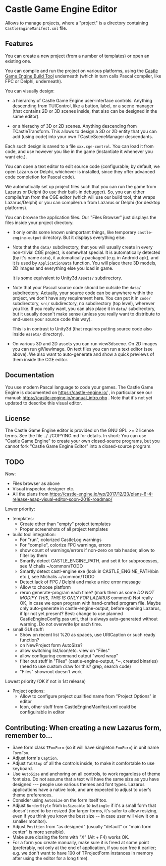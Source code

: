 # Castle Game Engine Editor

Allows to manage projects,
where a "project" is a directory containing `CastleEngineManifest.xml` file.

## Features

You can create a new project (from a number of templates) or open an existing one.

You can compile and run the project on various platforms,
using the [Castle Game Engine Build Tool](https://github.com/castle-engine/castle-engine/wiki/Build-Tool)
underneath (which in turn calls Pascal compiler, like FPC or Delphi, underneath).

You can visually design:

* a hierarchy of Castle Game Engine user-interface controls. Anything descending from TUIControl, like a button, label, or a scene manager (that contains 2D or 3D scenes inside, that also can be designed in the same editor).

* or a hierachy of 3D or 2D scenes. Anything descending from TCastleTransform. This allows to design a 3D or 2D entity that you can add (using code) into your own TCastleSceneManager descendants.

Each such design is saved to a file `xxx.cge-control`. You can load it from code, and use however you like in the game (instantiate it whenever you want etc.).

You can open a text editor to edit source code (configurable; by default, we open Lazarus or Delphi, whichever is installed, since they offer advanced code completion for Pascal code).

We automatically set up project files such that you can run the game from Lazarus or Delphi (to use their built-in debugger). So, you can either compile/run from the CGE editor (which will use our build tool, that wraps Lazarus/Delphi) or you can compile/run from Lazarus or Delphi (for desktop platforms).

You can browse the application files. Our "Files Browser" just displays the files inside your project directory.

* It only omits some known unimportant things, like temporary `castle-engine-output` directory. But it displays everything else.

* Note that the `data/` subdirectory, that you will usually create in every non-trivial CGE project, is somewhat special. It is automatically detected (by it's name `data`), it automatically packaged (e.g. in Android apk), and it is used by `ApplicationData` function. You will place there 3D models, 2D images and everything else you load in game.

    It is some equivalent to Unity3d `Assets/` subdirectory.

* Note that your Pascal source code should be outside the `data/` subdirectory. Actually, your source code can be anywhere within the project, we don't have any requirement here. You can put it in `code/` subdirectory, `src/` subdirectory, no subdirectory (top level), wherever you like. If you really want, you can also place it in `data/` subdirectory, but it usually doesn't make sense (unless you really want to distribute to end-users your source code this way).

    This is in contrast to Unity3d (that requires putting source code also inside `Assets/` directory).

* On various 3D and 2D assets you can run view3dscene. On 2D images you can run glViewImage. On text files you can run a text editor (see above). We also want to auto-generate and show a quick previews of them inside the CGE editor.

## Documentation

You use modern Pascal language to code your games.
The Castle Game Engine is documented on https://castle-engine.io/ ,
in particular see our manual: https://castle-engine.io/manual_intro.php .
Note that it's not yet updated to describe this visual editor.

## License

The Castle Game Engine editor is provided on the GNU GPL >= 2 license terms.
See the file ../../COPYING.md for details.
In short:
You can use "Castle Game Engine" to create your own closed-source programs,
but you cannot fork "Castle Game Engine Editor" into a closed-source program.

## TODO

Now:
* Files browser as above
* Visual inspector. designer etc.
* All the plans from https://castle-engine.io/wp/2017/12/23/plans-6-4-release-asap-visual-editor-soon-2018-roadmap/

Lower priority:
* templates:
    * Create other than "empty" project templates
    * Proper screenshots of all project templates
* build tool integration:
    * For "run", colorized CastleLog warnings
    * For "compile", colorize FPC warnings, errors
    * show count of warnings/errors if non-zero on tab header, allow to filter by them
    * Smartly detect CASTLE_ENGINE_PATH, and set it for subprocesses, see Michalis ~/common/TODO
    * Smartly detect castl-engine exe (look in CASTLE_ENGINE_PATH/bin etc.), see Michalis ~/common/TODO
    * Detect lack of FPC / Delphi and make a nice error message
    * Allow to choose platform
    * rerun generate-program each time? (mark them as some *DO NOT MODIFY THIS, THIS IS ONLY FOR LAZARUS* comment)
        Not really OK, in case we open program with hand-crafted program file.
	Maybe only auto-generate in castle-engine-output,
	  before opening Lazarus,
	  if lpr not yet present?
	Best: change to use planned CastleEngineConfig.pas unit,
  	  that is always auto-generated without warning.
	  Do not overwrite lpr each time.
* small GUI stuff:
    * Show on recent list %20 as spaces, use URICaption or such ready function?
    * on NewProject form AutoSize?
    * allow switching list/icon/etc. view on "Files"
    * allow configuring command output "word wrap"
    * filter out stuff in "Files" (castle-engine-output, *~, created binaries)
      (need to use custom draw for this? grep, search code)
    * "Files" showroot doesn't work

Lowest priority (OK if not in 1st release)
* Project options:
    * Allow to configure project qualified name from "Project Options" in editor
    * Icon, other stuff from CastleEngineManifest.xml could be configuirable in editor

## Contributing: When creating a new Lazarus form, remember to...

- Save form class `TFooForm` (so it will have singleton `FooForm`) in unit name `FormFoo`.
- Adjust form's `Caption`.
- Adjust `TabStop` of all the controls inside, to make it comfortable to use keyboard.
- Use `AutoSize` and anchoring on all controls, to work regardless of theme font size. Do not assume that a text will have the same size as you have designed --- people use various themes and font types. Lazarus applications have a native look, and are expected to adjust to user's theme preferences.
- Consider using `AutoSize` on the form itself too.
- Adjust `BorderStyle` from `bsSizeable` to `bsSingle` if it's a small form that doesn't need to be resized (for larger forms, it's safer to allow resizing, even if you think you know the best size -- in case user will view it on a smaller monitor).
- Adjust `Position` from "as designed" (usually "default" or "main form center" is more sensible).
- Make sure closing the form with "X" (Alt + F4) works OK.
- For a form you create manually, make sure it is freed at some point (preferably, not only at the end of application, if you can free it earlier; e.g. we don't want to have 100 of TProjectForm instances in memory after using the editor for a long time).